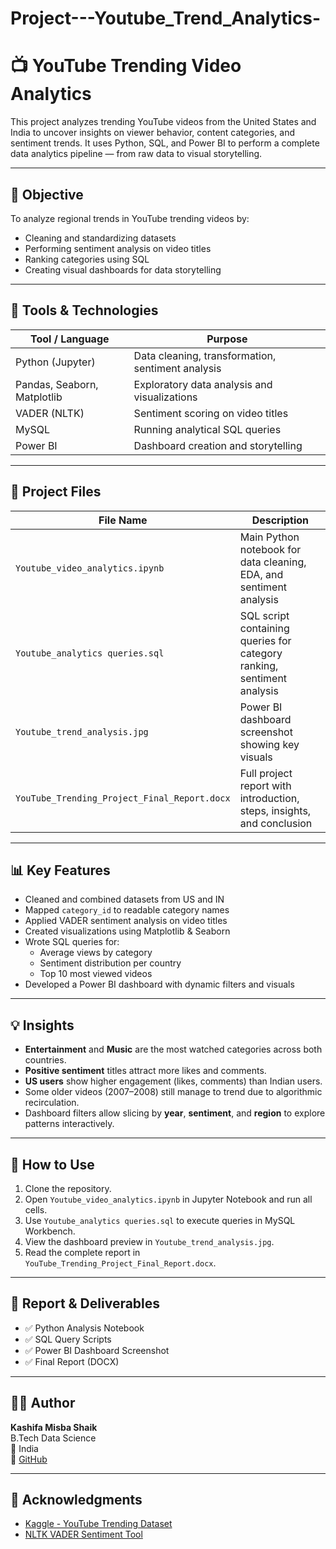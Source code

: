 # Project---Youtube_Trend_Analytics-
# 📺 YouTube Trending Video Analytics

This project analyzes trending YouTube videos from the United States and India to uncover insights on viewer behavior, content categories, and sentiment trends. It uses Python, SQL, and Power BI to perform a complete data analytics pipeline — from raw data to visual storytelling.

---

## 🎯 Objective

To analyze regional trends in YouTube trending videos by:
- Cleaning and standardizing datasets
- Performing sentiment analysis on video titles
- Ranking categories using SQL
- Creating visual dashboards for data storytelling

---

## 🧰 Tools & Technologies

| Tool / Language       | Purpose                                  |
|-----------------------|------------------------------------------|
| Python (Jupyter)      | Data cleaning, transformation, sentiment analysis |
| Pandas, Seaborn, Matplotlib | Exploratory data analysis and visualizations |
| VADER (NLTK)          | Sentiment scoring on video titles        |
| MySQL                 | Running analytical SQL queries           |
| Power BI              | Dashboard creation and storytelling      |

---

## 📂 Project Files

| File Name                            | Description                                                |
|-------------------------------------|------------------------------------------------------------|
| `Youtube_video_analytics.ipynb`     | Main Python notebook for data cleaning, EDA, and sentiment analysis |
| `Youtube_analytics queries.sql`     | SQL script containing queries for category ranking, sentiment analysis |
| `Youtube_trend_analysis.jpg`        | Power BI dashboard screenshot showing key visuals          |
| `YouTube_Trending_Project_Final_Report.docx` | Full project report with introduction, steps, insights, and conclusion |

---

## 📊 Key Features

- Cleaned and combined datasets from US and IN
- Mapped `category_id` to readable category names
- Applied VADER sentiment analysis on video titles
- Created visualizations using Matplotlib & Seaborn
- Wrote SQL queries for:
  - Average views by category
  - Sentiment distribution per country
  - Top 10 most viewed videos
- Developed a Power BI dashboard with dynamic filters and visuals

---

## 💡 Insights

- **Entertainment** and **Music** are the most watched categories across both countries.
- **Positive sentiment** titles attract more likes and comments.
- **US users** show higher engagement (likes, comments) than Indian users.
- Some older videos (2007–2008) still manage to trend due to algorithmic recirculation.
- Dashboard filters allow slicing by **year**, **sentiment**, and **region** to explore patterns interactively.

---

## 🚀 How to Use

1. Clone the repository.
2. Open `Youtube_video_analytics.ipynb` in Jupyter Notebook and run all cells.
3. Use `Youtube_analytics queries.sql` to execute queries in MySQL Workbench.
4. View the dashboard preview in `Youtube_trend_analysis.jpg`.
5. Read the complete report in `YouTube_Trending_Project_Final_Report.docx`.

---

## 📘 Report & Deliverables

- ✅ Python Analysis Notebook
- ✅ SQL Query Scripts
- ✅ Power BI Dashboard Screenshot
- ✅ Final Report (DOCX)

---

## 🙋‍♀️ Author

**Kashifa Misba Shaik**  
B.Tech Data Science   
📍 India  
🐙 [GitHub](https://github.com/Shaik-Kashifa-Misba-05)

---

## 📌 Acknowledgments

- [Kaggle - YouTube Trending Dataset](https://www.kaggle.com/datasets/datasnaek/youtube-new)
- [NLTK VADER Sentiment Tool](https://github.com/cjhutto/vaderSentiment)

